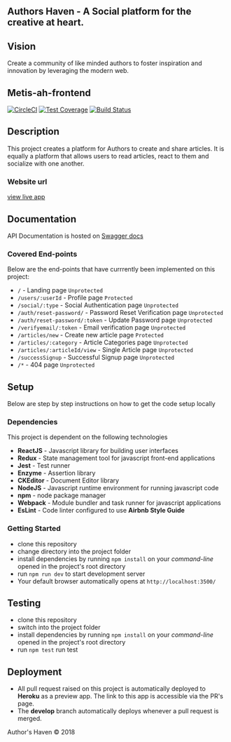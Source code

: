 ## Authors Haven - A Social platform for the creative at heart.


## Vision
Create a community of like minded authors to foster inspiration and innovation
by leveraging the modern web.

## Metis-ah-frontend 
[![CircleCI](https://circleci.com/gh/andela/metis-ah-frontend/tree/develop.svg?style=svg)](https://circleci.com/gh/andela/metis-ah-frontend/tree/develop) [![Test Coverage](https://api.codeclimate.com/v1/badges/93530611b5b0d23beebf/test_coverage)](https://codeclimate.com/github/andela/metis-ah-frontend/test_coverage) [![Build Status](https://travis-ci.org/andela/metis-ah-frontend.svg?branch=develop)](https://travis-ci.org/andela/metis-ah-frontend)


## Description

This project creates a platform for Authors to create and share articles. It is equally a platform that allows users to read articles, react to them and socialize with one another.

### Website url
[view live app](https://metis-ah-frontend.herokuapp.com/)


## Documentation

API Documentation is hosted on [Swagger docs](https://metis-ah-staging.herokuapp.com/api-docs)

### Covered End-points
Below are the end-points that have currrently been implemented on this project:
* `/` - Landing page `Unprotected`
* `/users/:userId` - Profile page `Protected`
* `/social/:type` - Social Authentication page `Unprotected`
* `/auth/reset-password/` - Password Reset Verification page `Unprotected`
* `/auth/reset-password/:token` - Update Password page `Unprotected`
* `/verifyemail/:token` - Email verification page `Unprotected`
* `/articles/new` - Create new article page `Protected`
* `/articles/:category` - Article Categories page `Unprotected`
* `/articles/:articleId/view` - Single Article page `Unprotected`
* `/successSignup` - Successful Signup page `Unprotected`
* `/*` - 404 page `Unprotected`



## Setup

Below are step by step instructions on how to get the code setup locally

### Dependencies
This project is dependent on the following technologies

* **ReactJS** - Javascript library for building user interfaces
* **Redux** - State management tool for javascript front-end applications
* **Jest** - Test runner
* **Enzyme** - Assertion library
* **CKEditor** - Document Editor library
* **NodeJS** - Javascript runtime environment for running javascript code
* **npm** - node package manager
* **Webpack** - Module bundler and task runner for javascript applications
* **EsLint** - Code linter configured to use **Airbnb Style Guide**


### Getting Started
* clone this repository
* change directory into the project folder
* install dependencies by running `npm install` on your *command-line* opened in the project's root directory
* run `npm run dev` to start development server
* Your default browser automatically opens at `http://localhost:3500/`



## Testing
* clone this repository
* switch into the project folder
* install dependencies by running `npm install` on your *command-line* opened in the project's root directory
* run `npm test` run test



## Deployment
* All pull request raised on this project is automatically deployed to **Heroku** as a preview app. The link to this app is accessible via the PR's page.
* The **develop** branch automatically deploys whenever a pull request is merged.


Author's Haven © 2018